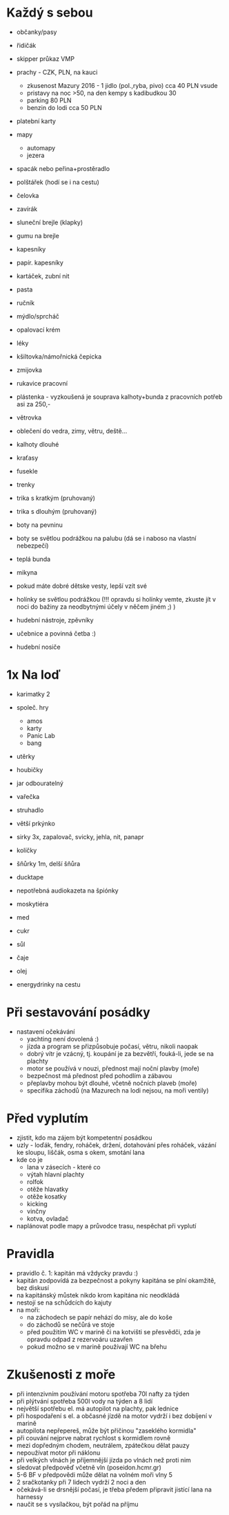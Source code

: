 Každý s sebou
=============

* občanky/pasy
* řidičák
* skipper průkaz VMP
* prachy - CZK, PLN, na kauci
  * zkusenost Mazury 2016 - 1 jidlo (pol.,ryba, pivo) cca 40 PLN vsude
  * pristavy na noc >50, na den kempy s kadibudkou 30
  * parking 80 PLN
  * benzin do lodi cca 50 PLN
* platební karty
* mapy
  * automapy
  * jezera

* spacák nebo peřina+prostěradlo
* polštářek (hodí se i na cestu)
* čelovka
* zavírák
* sluneční brejle (klapky)
* gumu na brejle

* kapesníky
* papír. kapesníky
* kartáček, zubní nit
* pasta
* ručník
* mýdlo/sprcháč
* opalovací krém
* léky

* kšiltovka/námořnická čepicka
* zmijovka
* rukavice pracovní
* plástenka - vyzkoušená je souprava kalhoty+bunda z pracovních potřeb asi za 250,-
* větrovka
* oblečení do vedra, zimy, větru, deště...
* kalhoty dlouhé
* kraťasy
* fusekle
* trenky
* trika s kratkým (pruhovaný)
* trika s dlouhým (pruhovaný)
* boty na pevninu
* boty se světlou podrážkou na palubu (dá se i naboso na vlastní nebezpečí)
* teplá bunda
* mikyna
* pokud máte dobré dětske vesty, lepší vzít své
* holínky se světlou podrážkou (!!! opravdu si holínky vemte, zkuste jít v noci do bažiny za neodbytnými účely v něčem jiném ;) )

* hudební nástroje, zpěvníky
* učebnice a povinná četba :)
* hudební nosiče

1x Na loď
=========

* karimatky 2
* společ. hry
  * amos
  * karty
  * Panic Lab
  * bang
* utěrky
* houbičky
* jar odbouratelný
* vařečka
* struhadlo
* větší prkýnko
* sirky 3x, zapalovač, svicky, jehla, nit, panapr
* kolíčky
* šňůrky 1m, delší šňůra
* ducktape
* nepotřebná audiokazeta na špiónky
* moskytiéra

* med
* cukr
* sůl
* čaje
* olej
* energydrinky na cestu

Při sestavování posádky
=======================

* nastavení očekávání
  * yachting není dovolená :)
  * jízda a program se přizpůsobuje počasí, větru, nikoli naopak
  * dobrý vítr je vzácný, tj. koupání je za bezvětří, fouká-li, jede se na plachty
  * motor se používá v nouzi, přednost mají noční plavby (moře)
  * bezpečnost má přednost před pohodlím a zábavou
  * přeplavby mohou být dlouhé, včetně nočních plaveb (moře)
  * specifika záchodů (na Mazurech na lodi nejsou, na moři ventily)

Před vyplutím
=============

* zjistit, kdo ma zájem být kompetentní posádkou
* uzly - loďák, fendry, roháček, držení, dotahování přes roháček, vázání ke sloupu, liščák, osma s okem, smotání lana
* kde co je
  * lana v zásecích - které co
  * výtah hlavní plachty
  * rolfok
  * otěže hlavatky
  * otěže kosatky
  * kicking
  * vinčny
  * kotva, ovladač
* naplánovat podle mapy a průvodce trasu, nespěchat při vyplutí

Pravidla
========

* pravidlo č. 1: kapitán má vždycky pravdu :)
* kapitán zodpovídá za bezpečnost a pokyny kapitána se plní okamžitě, bez diskusí
* na kapitánský můstek nikdo krom kapitána nic neodkládá
* nestojí se na schůdcích do kajuty
* na moři:
  * na záchodech se papír nehází do mísy, ale do koše
  * do záchodů se nečůrá ve stoje
  * před použitím WC v marině či na kotvišti se přesvědči, zda je opravdu odpad z rezervoáru uzavřen
  * pokud možno se v marině používají WC na břehu

Zkušenosti z moře
=================
* při intenzivním používání motoru spotřeba 70l nafty za týden
* při plýtvání spotřeba 500l vody na týden a 8 lidí
* největší spotřebu el. má autopilot na plachty, pak lednice
* při hospodaření s el. a občasné jízdě na motor vydrží i bez dobíjení v marině
* autopilota nepřepereš, může být příčinou "zaseklého kormidla"
* při couvání nejprve nabrat rychlost s kormidlem rovně
* mezi dopředným chodem, neutrálem, zpátečkou dělat pauzy
* nepoužívat motor při náklonu
* při velkých vlnách je příjemnější jízda po vlnách než proti nim
* sledovat předpověď včetně vln (poseidon.hcmr.gr)
* 5-6 BF v předpovědi může dělat na volném moři vlny 5
* 2 sračkotanky při 7 lidech vydrží 2 noci a den
* očekává-li se drsnější počasí, je třeba předem připravit jistící lana na harnessy
* naučit se s vysílačkou, být pořád na příjmu
